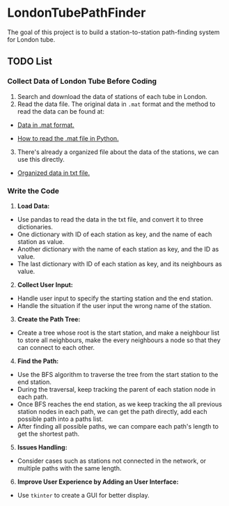 # LondonTubePathFinder

The goal of this project is to build a station-to-station path-finding system for London tube.

## TODO List

### Collect Data of London Tube Before Coding
1. Search and download the data of stations of each tube in London.
2. Read the data file. The original data in `.mat` format and the method to read the data can be found at:

- [Data in .mat format.](https://www.cs.cornell.edu/~arb/data/spatial-underground-London/)

- [How to read the .mat file in Python.](https://stackoverflow.com/questions/874461/read-mat-files-in-python)

3. There's already a organized file about the data of the stations, we can use this directly.
- [Organized data in txt file.](https://github.com/mincongzhang/StationPathFinder/blob/master/LondonTube/LondonTube/stations.txt)

### Write the Code
1. **Load Data:**
- Use pandas to read the data in the txt file, and convert it to three dictionaries.
- One dictionary with ID of each station as key, and the name of each station as value.
- Another dictionary with the name of each station as key, and the ID as value.
- The last dictionary with ID of each station as key, and its neighbours as value.
2. **Collect User Input:**
- Handle user input to specify the starting station and the end station.
- Handle the situation if the user input the wrong name of the station.
3. **Create the Path Tree:**
- Create a tree whose root is the start station, and make a neighbour list to store all neighbours, make the every neighbours a node so that they can connect to each other.
4. **Find the Path:**
- Use the BFS algorithm to traverse the tree from the start station to the end station.
- During the traversal, keep tracking the parent of each station node in each path.
- Once BFS reaches the end station, as we keep tracking the all previous station nodes in each path, we can get the path directly, add each possible path into a paths list.
- After finding all possible paths, we can compare each path's length to get the shortest path.
5. **Issues Handling:**
- Consider cases such as stations not connected in the network, or multiple paths with the same length.
6. **Improve User Experience by Adding an User Interface:**
- Use `tkinter` to create a GUI for better display.
